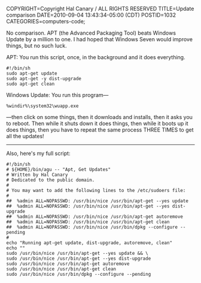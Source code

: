 COPYRIGHT=Copyright Hal Canary / ALL RIGHTS RESERVED
TITLE=Update comparison
DATE=2010-09-04 13:43:34-05:00 (CDT)
POSTID=1032
CATEGORIES=computers-code;

No comparison. APT (the Advanced Packaging Tool) beats Windows Update by a million to one. I had hoped that Windows Seven would improve things, but no such luck.

APT: You run this script, once, in the background and it does everything.

    #!/bin/sh
    sudo apt-get update
    sudo apt-get -y dist-upgrade
    sudo apt-get clean

Windows Update: You run this program—

    %windir%\system32\wuapp.exe

—then click on some things, then it downloads and installs, then it asks you to reboot. Then while it shuts down it does things, then while it boots up it does things, then you have to repeat the same process THREE TIMES to get all the updates!

* * *

Also, here's my full script:

    #!/bin/sh
    # ${HOME}/bin/agu -- "Apt, Get Updates"
    # Written by Hal Canary
    # Dedicated to the public domain.
    #
    # You may want to add the following lines to the /etc/sudoers file:
    #
    ##  %admin ALL=NOPASSWD: /usr/bin/nice /usr/bin/apt-get --yes update
    ##  %admin ALL=NOPASSWD: /usr/bin/nice /usr/bin/apt-get --yes dist-upgrade
    ##  %admin ALL=NOPASSWD: /usr/bin/nice /usr/bin/apt-get autoremove
    ##  %admin ALL=NOPASSWD: /usr/bin/nice /usr/bin/apt-get clean
    ##  %admin ALL=NOPASSWD: /usr/bin/nice /usr/bin/dpkg --configure --pending
    #
    echo "Running apt-get update, dist-upgrade, autoremove, clean"
    echo ""
    sudo /usr/bin/nice /usr/bin/apt-get --yes update && \
    sudo /usr/bin/nice /usr/bin/apt-get --yes dist-upgrade
    sudo /usr/bin/nice /usr/bin/apt-get autoremove
    sudo /usr/bin/nice /usr/bin/apt-get clean
    sudo /usr/bin/nice /usr/bin/dpkg --configure --pending
